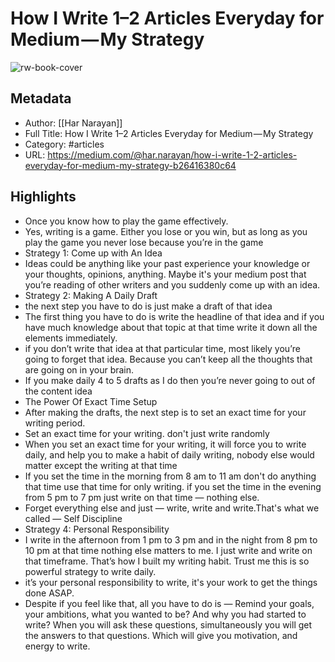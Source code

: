 # How I Write 1–2 Articles Everyday for Medium — My Strategy

![rw-book-cover](https://readwise-assets.s3.amazonaws.com/static/images/article1.be68295a7e40.png)

## Metadata
- Author: [[Har Narayan]]
- Full Title: How I Write 1–2 Articles Everyday for Medium — My Strategy
- Category: #articles
- URL: https://medium.com/@har.narayan/how-i-write-1-2-articles-everyday-for-medium-my-strategy-b26416380c64

## Highlights
- Once you know how to play the game effectively.
- Yes, writing is a game. Either you lose or you win, but as long as you play the game you never lose because you’re in the game
- Strategy 1: Come up with An Idea
- Ideas could be anything like your past experience your knowledge or your thoughts, opinions, anything. Maybe it's your medium post that you’re reading of other writers and you suddenly come up with an idea.
- Strategy 2: Making A Daily Draft
- the next step you have to do is just make a draft of that idea
- The first thing you have to do is write the headline of that idea and if you have much knowledge about that topic at that time write it down all the elements immediately.
- if you don’t write that idea at that particular time, most likely you’re going to forget that idea. Because you can’t keep all the thoughts that are going on in your brain.
- If you make daily 4 to 5 drafts as I do then you’re never going to out of the content idea
- The Power Of Exact Time Setup
- After making the drafts, the next step is to set an exact time for your writing period.
- Set an exact time for your writing. don't just write randomly
- When you set an exact time for your writing, it will force you to write daily, and help you to make a habit of daily writing, nobody else would matter except the writing at that time
- If you set the time in the morning from 8 am to 11 am don't do anything that time use that time for only writing. if you set the time in the evening from 5 pm to 7 pm just write on that time — nothing else.
- Forget everything else and just — write, write and write.That's what we called — Self Discipline
- Strategy 4: Personal Responsibility
- I write in the afternoon from 1 pm to 3 pm and in the night from 8 pm to 10 pm at that time nothing else matters to me. I just write and write on that timeframe. That’s how I built my writing habit. Trust me this is so powerful strategy to write daily.
- it’s your personal responsibility to write, it's your work to get the things done ASAP.
- Despite if you feel like that, all you have to do is — Remind your goals, your ambitions, what you wanted to be? And why you had started to write? When you will ask these questions, simultaneously you will get the answers to that questions. Which will give you motivation, and energy to write.
